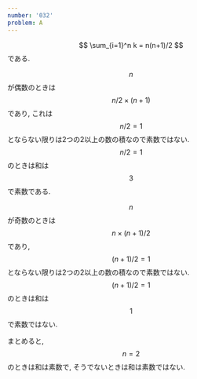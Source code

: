 ```yaml
---
number: '032'
problem: A
---
```

$$ \sum_{i=1}^n k = n(n+1)/2 $$ である.

$$ n $$ が偶数のときは $$ n/2 \times (n+1) $$ であり, これは $$ n/2 = 1 $$ とならない限りは2つの2以上の数の積なので素数ではない. $$ n/2 = 1 $$ のときは和は $$ 3 $$ で素数である.

$$ n $$ が奇数のときは $$ n \times (n+1)/2 $$ であり, $$ (n+1)/2 = 1 $$ とならない限りは2つの2以上の数の積なので素数ではない. $$ (n+1)/2 = 1 $$ のときは和は $$ 1 $$ で素数ではない.

まとめると, $$ n = 2 $$ のときは和は素数で, そうでないときは和は素数ではない.

